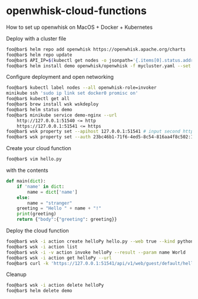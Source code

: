 # openwhisk-cloud-functions

How to set up openwhisk on MacOS + Docker + Kubernetes

Deploy with a cluster file

```bash
foo@bar$ helm repo add openwhisk https://openwhisk.apache.org/charts
foo@bar$ helm repo update
foo@bar$ API_IP=$(kubectl get nodes -o jsonpath='{.items[0].status.addresses[?(@.type=="InternalIP")].address}')
foo@bar$ helm install demo openwhisk/openwhisk -f mycluster.yaml --set whisk.ingress.apiHostName=${API_IP}
```

Configure deployment and open networking

```bash
foo@bar$ kubectl label nodes --all openwhisk-role=invoker
minikube ssh 'sudo ip link set docker0 promisc on'
foo@bar$ kubectl get all
foo@bar$ brew install wsk wskdeploy
foo@bar$ helm status demo
foo@bar$ minikube service demo-nginx --url
    http://127.0.0.1:51540 <= http
    https://127.0.0.1:51541 <= https
foo@bar$ wsk property set --apihost 127.0.0.1:51541 # input second https ip
foo@bar$ wsk property set --auth 23bc46b1-71f6-4ed5-8c54-816aa4f8c502:123zO3xZCLrMN6v2BKK1dXYFpXlPkccOFqm12CdAsMgRU4VrNZ9lyGVCGuMDGIwP # default credential for guest account
```

Create your cloud function

```bash
foo@bar$ vim hello.py
```

with the contents

```python
def main(dict):
    if 'name' in dict:
        name = dict['name']
    else:
        name = "stranger"
    greeting = "Hello " + name + "!"
    print(greeting)
    return {"body":{"greeting": greeting}}
```

Deploy the cloud function

```bash
foo@bar$ wsk -i action create helloPy hello.py --web true --kind python:3
foo@bar$ wsk -i action list
foo@bar$ wsk -i -v action invoke helloPy --result --param name World
foo@bar$ wsk -i action get helloPy --url
foo@bar$ curl -k 'https://127.0.0.1:51541/api/v1/web/guest/default/helloPy' -H "Content-Type: application/json" -d '{"name":"World"}'
```

Cleanup

```bash
foo@bar$ wsk -i action delete helloPy
foo@bar$ helm delete demo
```
